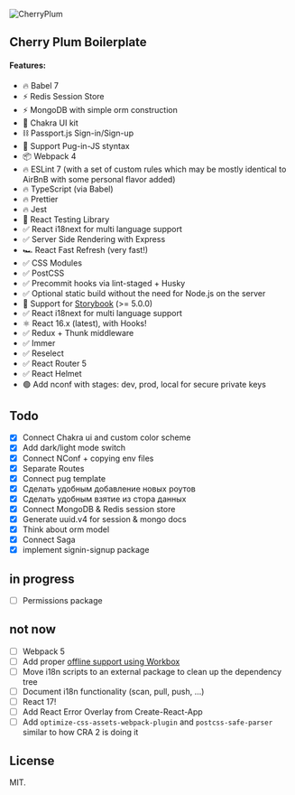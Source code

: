 ![CherryPlum](https://i.ibb.co/cL7j9JV/cherryplum2.png)

## Cherry Plum Boilerplate

#### Features:

  - 🔥 Babel 7
  - ⚡️ Redis Session Store
  - ⚡️ MongoDB with simple orm construction
  - 🌈 Chakra UI kit
  - ⛓ Passport.js Sign-in/Sign-up
  - 🐶 Support Pug-in-JS styntax
  - 📦 Webpack 4
  - 🔥 ESLint 7 (with a set of custom rules which may be mostly identical to AirBnB with some personal flavor added)
  - 🔥 TypeScript (via Babel)
  - 🔥 Prettier
  - 🔥 Jest
  - 🐐 React Testing Library
  - ✅ React i18next for multi language support
  - ✅ Server Side Rendering with Express
  - 🏎 React Fast Refresh (very fast!)
  - ✅ CSS Modules
  - ✅ PostCSS
  - ✅ Precommit hooks via lint-staged + Husky
  - ✅ Optional static build without the need for Node.js on the server
  - 📕 Support for [Storybook](https://storybook.js.org/) (>= 5.0.0)
  - ✅ React i18next for multi language support
  - ⚛ React 16.x (latest), with Hooks!
  - ✅ Redux + Thunk middleware
  - ✅ Immer
  - ✅ Reselect
  - ✅ React Router 5
  - ✅ React Helmet
  - 🟢 Add nconf with stages: dev, prod, local for secure private keys


## Todo

  - [x] Connect Chakra ui and custom color scheme
  - [x] Add dark/light mode switch
  - [x] Connect NConf + copying env files
  - [x] Separate Routes
  - [x] Connect pug template
  - [x] Сделать удобным добавление новых роутов
  - [x] Сделать удобным взятие из стора данных
  - [x] Connect MongoDB & Redis session store
  - [x] Generate uuid.v4 for session & mongo docs
  - [x] Think about orm model
  - [x] Connect Saga
  - [x] implement signin-signup package

## in progress

  - [ ] Permissions package

## not now

  - [ ] Webpack 5
  - [ ] Add proper [offline support using Workbox](https://webpack.js.org/guides/progressive-web-application/)
  - [ ] Move i18n scripts to an external package to clean up the dependency tree
  - [ ] Document i18n functionality (scan, pull, push, ...)
  - [ ] React 17!
  - [ ] Add React Error Overlay from Create-React-App
  - [ ] Add `optimize-css-assets-webpack-plugin` and `postcss-safe-parser` similar to how CRA 2 is doing it 

## License

MIT.
